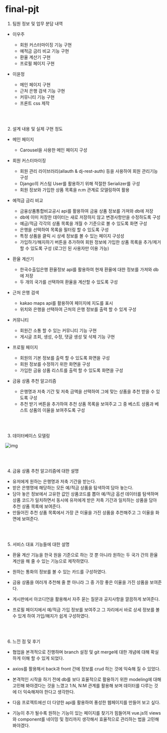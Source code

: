 

# final-pjt

1. 팀원 정보 및 업무 분담 내역
  - 이우주 
    * 회원 커스터마이징 기능 구현
    * 예적금 금리 비교 기능 구현
    * 환율 계산기 구현
    * 프로필 페이지 구현

  - 이윤정
    * 메인 페이지 구현
    * 근처 은행 검색 기능 구현
    * 커뮤니티 기능 구현
    * 프론트 css 제작
    
<br><br>

2. 설계 내용 및 실제 구현 정도
  - 메인 페이지
    - Carousel을 사용한 메인 페이지 구성

  - 회원 커스터마이징
    - 회원 관리 라이브러리(allauth & dj-rest-auth) 등을 사용하여 회원 관리기능 구성
    - Django의 커스텀 User를 활용하기 위해 적절한 Serializer를 구성
    - 회원 정보와 가입한 상품 목록을 n:m 관계로 모델링하여 활용  

  - 예적금 금리 비교
    - 금융상품통합비교공시 api를 활용하여 금융 상품 정보를 가져와 db에 저장
    - db에 이미 저장한 데이터는 새로 저장하지 않고 변경사항만을 수정하도록 구성
    - 예금/적금 각각의 상품 목록을 개월 수 기준으로 볼 수 있도록 화면 구성
    - 은행을 선택하여 목록을 필터링 할 수 있도록 구성
    - 특정 상품을 클릭 시 상세 정보를 볼 수 있는 페이지 구성성
    - 가입하기/해지하기 버튼을 추가하여 회원 정보에 가입한 상품 목록을 추가/제거 할 수 있도록 구성 (로그인 된 사용자만 이용 가능)

  - 환율 계산기
    - 한국수출입은행 환율정보 api를 활용하여 현재 환율에 대한 정보를 가져와 db에 저장
    - 두 개의 국가를 선택하여 환율을 계산할 수 있도록 구성
  
  - 근처 은행 검색
    - kakao maps api를 활용하여 페이지에 지도를 표시
    - 위치와 은행을 선택하여 근처의 은행 정보를 출력 할 수 있게 구성

  - 커뮤니티
    - 회원간 소통 할 수 있는 커뮤니티 기능 구현
    - 게시글 조회, 생성, 수정, 댓글 생성 및 삭제 기능 구현
  
  - 프로필 페이지
    - 회원의 기본 정보를 출력 할 수 있도록 화면을 구성
    - 회원 정보를 수정하기 위한 화면을 구성
    - 가입한 금융 상품 리스트를 출력 할 수 있도록 화면을 구성

  - 금융 상품 추천 알고리즘
    - 은행명과 저축 기간 및 저축 금액을 선택하여 그에 맞는 상품을 추천 받을 수 있도록 구성
    - 추천 받기 버튼을 추가하여 추천 상품 목록을 보여주고 그 중 베스트 상품과 베스트 상품의 이율을 보여주도록 구성

<br><br>

3. 데이터베이스 모델링

  ![img](src/img/erd.png)


<br><br>

4. 금융 상품 추천 알고리즘에 대한 설명
  - 유저에게 원하는 은행명과 저축 기간을 받는다.
  - 받은 은행명에 해당하는 모든 예/적금 상품을 탐색하여 담아 놓는다.
  - 담아 놓은 정보에서 고유한 값인 상품코드를 뽑아 예/적금 옵션 데이터를 탐색하며 상품 코드가 일치하면서 동시에 유저에게 받은 저축 기간과 일치하는 상품을 담아 추천 상품 목록에 보여준다.
  - 만들어진 추천 상품 목록에서 가장 큰 이율을 가진 상품을 추천해주고 그 이율을 화면에 보여준다.

<br><br>

5. 서비스 대표 기능들에 대한 설명
  - 환율 계산 기능을 한국 원을 기준으로 하는 것 뿐 아니라 원하는 두 국가 간의 환율 계산을 해 줄 수 있는 기능으로 제작하였다.
  
  - 원하는 통화의 정보를 볼 수 있는 카드를 구성하였다.

  - 금융 상품을 여러개 추천해 줄 뿐 아니라 그 중 가장 좋은 이율을 가진 상품을 보여준다.

  - 게시판에서 아코디언을 활용해서 자주 묻는 질문과 공지사항을 깔끔하게 보여준다.

  - 프로필 페이지에서 예/적금 가입 정보를 보여주고 그 자리에서 바로 상세 정보를 볼 수 있게 하여 가입/해지가 쉽게 구성하였다.

<br><br>

6. 느낀 점 및 후기
  - 협업을 본격적으로 진행하며 branch 설정 및 git merge에 대한 개념에 대해 확실하게 이해 할 수 있게 되었다.

  - axios를 활용해서 back과 front 간에 정보를 crud 하는 것에 익숙해 질 수 있었다.

  - 본격적인 시작을 하기 전에 db를 보다 효율적으로 활용하기 위한 modeling에 대해 고민해 봐야겠다는 것을 느꼈고 1:N, N:M 관계를 활용해 보며 데이터를 다루는 것에 더 익숙해져야 한다고 생각한다.

  - 다음 프로젝트에선 더 다양한 api를 활용하여 풍성한 웹페이지를 만들어 보고 싶다.

  - 기능이 추가 될수록 원하는 기능이 있는 페이지를 찾기가 힘들어져 vue.js의 views와 component를 네이밍 및 정리까지 생각해서 효율적으로 관리하는 법을 고민해 봐야겠다.